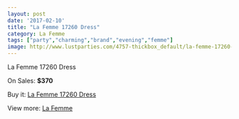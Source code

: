 ```yaml
---
layout: post
date: '2017-02-10'
title: "La Femme 17260 Dress"
category: La Femme
tags: ["party","charming","brand","evening","femme"]
image: http://www.lustparties.com/4757-thickbox_default/la-femme-17260-dress.jpg
---
```

La Femme 17260 Dress

On Sales: **$370**
<a href="https://www.lustparties.com/en/la-femme/1588-la-femme-17260-dress.html"><amp-img layout="responsive" width="600" height="600" src="//www.lustparties.com/4757-thickbox_default/la-femme-17260-dress.jpg" alt="La Femme 17260 Dress 0" /></a>
<a href="https://www.lustparties.com/en/la-femme/1588-la-femme-17260-dress.html"><amp-img layout="responsive" width="600" height="600" src="//www.lustparties.com/4758-thickbox_default/la-femme-17260-dress.jpg" alt="La Femme 17260 Dress 1" /></a>

Buy it: [La Femme 17260 Dress](https://www.lustparties.com/en/la-femme/1588-la-femme-17260-dress.html "La Femme 17260 Dress")

View more: [La Femme](https://www.lustparties.com/en/4-la-femme "La Femme")